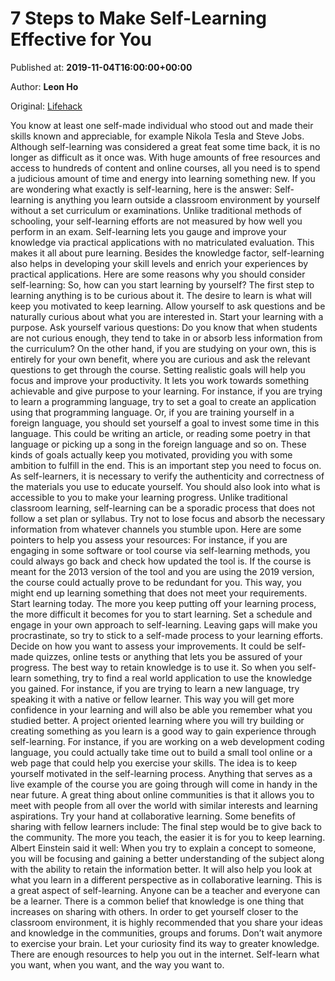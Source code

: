 
# 7 Steps to Make Self-Learning Effective for You

Published at: **2019-11-04T16:00:00+00:00**

Author: **Leon Ho**

Original: [Lifehack](https://www.lifehack.org/853724/self-learning)

You know at least one self-made individual who stood out and made their skills known and appreciable, for example Nikola Tesla and Steve Jobs. Although self-learning was considered a great feat some time back, it is no longer as difficult as it once was. With huge amounts of free resources and access to hundreds of content and online courses, all you need is to spend a judicious amount of time and energy into learning something new.
If you are wondering what exactly is self-learning, here is the answer:
Self-learning is anything you learn outside a classroom environment by yourself without a set curriculum or examinations.
Unlike traditional methods of schooling, your self-learning efforts are not measured by how well you perform in an exam. Self-learning lets you gauge and improve your knowledge via practical applications with no matriculated evaluation. This makes it all about pure learning.
Besides the knowledge factor, self-learning also helps in developing your skill levels and enrich your experiences by practical applications. Here are some reasons why you should consider self-learning:
So, how can you start learning by yourself?
The first step to learning anything is to be curious about it. The desire to learn is what will keep you motivated to keep learning. Allow yourself to ask questions and be naturally curious about what you are interested in. Start your learning with a purpose. Ask yourself various questions:
Do you know that when students are not curious enough, they tend to take in or absorb less information from the curriculum? On the other hand, if you are studying on your own, this is entirely for your own benefit, where you are curious and ask the relevant questions to get through the course.
Setting realistic goals will help you focus and improve your productivity. It lets you work towards something achievable and give purpose to your learning.
For instance, if you are trying to learn a programming language, try to set a goal to create an application using that programming language. Or, if you are training yourself in a foreign language, you should set yourself a goal to invest some time in this language. This could be writing an article, or reading some poetry in that language or picking up a song in the foreign language and so on.
These kinds of goals actually keep you motivated, providing you with some ambition to fulfill in the end.
This is an important step you need to focus on. As self-learners, it is necessary to verify the authenticity and correctness of the materials you use to educate yourself. You should also look into what is accessible to you to make your learning progress.
Unlike traditional classroom learning, self-learning can be a sporadic process that does not follow a set plan or syllabus. Try not to lose focus and absorb the necessary information from whatever channels you stumble upon.
Here are some pointers to help you assess your resources:
For instance, if you are engaging in some software or tool course via self-learning methods, you could always go back and check how updated the tool is. If the course is meant for the 2013 version of the tool and you are using the 2019 version, the course could actually prove to be redundant for you. This way, you might end up learning something that does not meet your requirements.
Start learning today. The more you keep putting off your learning process, the more difficult it becomes for you to start learning.
Set a schedule and engage in your own approach to self-learning. Leaving gaps will make you procrastinate, so try to stick to a self-made process to your learning efforts.
Decide on how you want to assess your improvements. It could be self-made quizzes, online tests or anything that lets you be assured of your progress.
The best way to retain knowledge is to use it. So when you self-learn something, try to find a real world application to use the knowledge you gained. For instance, if you are trying to learn a new language, try speaking it with a native or fellow learner. This way you will get more confidence in your learning and will also be able you remember what you studied better.
A project oriented learning where you will try building or creating something as you learn is a good way to gain experience through self-learning.
For instance, if you are working on a web development coding language, you could actually take time out to build a small tool online or a web page that could help you exercise your skills. The idea is to keep yourself motivated in the self-learning process. Anything that serves as a live example of the course you are going through will come in handy in the near future.
A great thing about online communities is that it allows you to meet with people from all over the world with similar interests and learning aspirations. Try your hand at collaborative learning. Some benefits of sharing with fellow learners include:
The final step would be to give back to the community. The more you teach, the easier it is for you to keep learning.
Albert Einstein said it well:
When you try to explain a concept to someone, you will be focusing and gaining a better understanding of the subject along with the ability to retain the information better. It will also help you look at what you learn in a different perspective as in collaborative learning.
This is a great aspect of self-learning. Anyone can be a teacher and everyone can be a learner. There is a common belief that knowledge is one thing that increases on sharing with others. In order to get yourself closer to the classroom environment, it is highly recommended that you share your ideas and knowledge in the communities, groups and forums.
Don’t wait anymore to exercise your brain. Let your curiosity find its way to greater knowledge. There are enough resources to help you out in the internet. Self-learn what you want, when you want, and the way you want to.
